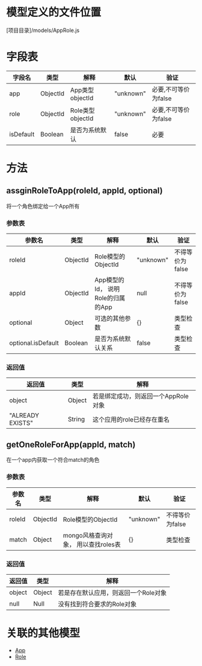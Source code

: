 <!-- TITLE: AppRole模型 -->
<!-- SUBTITLE: 用以表示应用内角色的关系 -->
# 模型定义的文件位置
[项目目录]/models/AppRole.js

# 字段表
| 字段名           | 类型   | 解释                                               | 默认             | 验证       |
|------------------|--------|----------------------------------------------------|------------------|------------|
| app    | ObjectId | App类型objectId                               | "unknown"               | 必要,不可等价为false       |
| role    | ObjectId | Role类型objectId                               | "unknown"               | 必要,不可等价为false       |
| isDefault    | Boolean | 是否为系统默认                               | false               | 必要       |


# 方法

## assginRoleToApp(roleId, appId, optional)
将一个角色绑定给一个App所有
### 参数表
| 参数名 | 类型     | 解释                                         | 默认   | 验证                                        |
|--------|----------|----------------------------------------------|--------|---------------------------------------------|
| roleId | ObjectId   | Role模型的ObjectId                        | "unknown"    | 不得等价为false          |
| appId  | ObjectId | App模型的Id， 说明Role的归属的App               | null   | 不得等价为false                                 |
| optional   | Object   | 可选的其他参数| {} | 类型检查 |
| optional.isDefault   | Boolean   | 是否为系统默认关系| false | 类型检查 |


### 返回值
| 返回值             | 类型   | 解释                               |
|--------------------|--------|------------------------------------|
| object       | Object | 若是绑定成功，则返回一个AppRole对象 |
| "ALREADY EXISTS"    | String | 这个应用的role已经存在重名           |


## getOneRoleForApp(appId, match)
在一个app内获取一个符合match的角色
### 参数表
| 参数名 | 类型     | 解释                                         | 默认   | 验证                                        |
|-------|-------------|--------|---------------|---------------------|
| roleId | ObjectId   | Role模型的ObjectId                        | "unknown"    | 不得等价为false          |
| match   | Object   | mongo风格查询对象， 用以查找roles表 | {} | 类型检查
### 返回值
| 返回值             | 类型   | 解释                               |
|--------------------|--------|------------------------------------|
| object        | Object | 若是存在默认应用，则返回一个Role对象 |
| null | Null | 没有找到符合要求的Role对象 |           |

# 关联的其他模型

* [App](/app模型)
* [Role](/role模型)


